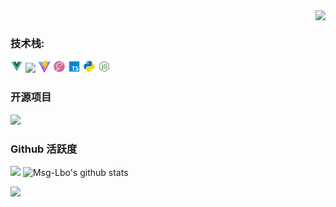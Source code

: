 <img align="right" src="https://count.getloli.com/get/@:Msg-Lbo?theme=rule34">
<br>

### **技术栈:**

<a href="https://v3.cn.vuejs.org"><code><img height="20" src="./images/vue.png"></code></a>
<a href="https://webpack.js.org/"><code><img height="20" src="./images/webpack.svg"></code></a>
<a href="https://cn.vitejs.dev"><code><img height="20" src="./images/vite.png"></code></a>
<a href="https://sass-lang.com"><code><img height="20" src="./images/sass.png"></code></a>
<a href="https://www.tslang.cn/index.html"><code><img height="20" src="./images/typescript.png"></code></a>
<a href="https://www.python.org"><code><img height="20" src="./images/python.png"></code></a>
<a href="https://nodejs.org/"><code><img height="20" src="./images/Nodejs.png"></code></a>


### 开源项目

[![](https://github-readme-stats.vercel.app/api/pin/?username=Msg-Lbo&repo=Cultural-propaganda)](https://github.com/Msg-Lbo/Cultural-propaganda)
<br>

### Github 活跃度

[![](https://activity-graph.herokuapp.com/graph?username=Msg-Lbo&theme=dracula)](https://github.com/ashutosh00710/github-readme-activity-graph)
![Msg-Lbo's github stats](https://github-readme-stats.vercel.app/api?username=Msg-Lbo&show_icons=true&theme=vue)

![](https://github-readme-stats.vercel.app/api/top-langs/?username=Msg-Lbo&layout=compact&langs_count=4)
